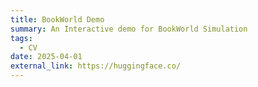```yaml
---
title: BookWorld Demo
summary: An Interactive demo for BookWorld Simulation
tags:
  - CV
date: 2025-04-01
external_link: https://huggingface.co/
---
```

